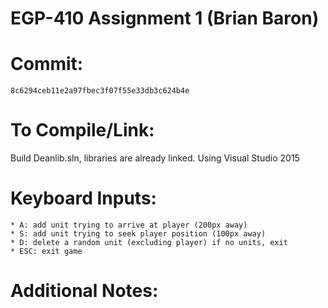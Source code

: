 # EGP-410 Assignment 1 (Brian Baron)

# Commit:
	8c6294ceb11e2a97fbec3f07f55e33db3c624b4e

# To Compile/Link:
Build Deanlib.sln, libraries are already linked. Using Visual Studio 2015

# Keyboard Inputs:
	* A: add unit trying to arrive at player (200px away)
	* S: add unit trying to seek player position (100px away)
	* D: delete a random unit (excluding player) if no units, exit
	* ESC: exit game
# Additional Notes:
